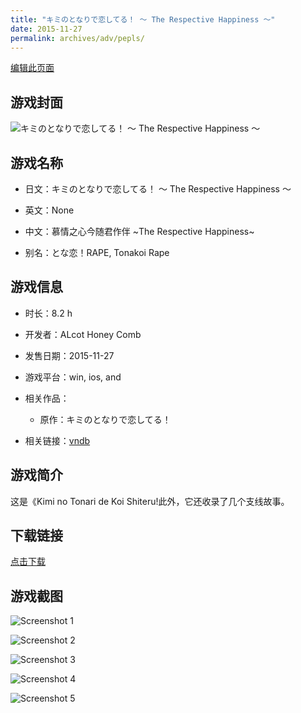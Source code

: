 ```yaml
---
title: "キミのとなりで恋してる！ 〜 The Respective Happiness 〜"
date: 2015-11-27
permalink: archives/adv/pepls/
---
```

[编辑此页面](https://github.com/ACG-3/ADV3-source/blob/main/source/_posts/%E3%82%AD%E3%83%9F%E3%81%AE%E3%81%A8%E3%81%AA%E3%82%8A%E3%81%A7%E6%81%8B%E3%81%97%E3%81%A6%E3%82%8B%EF%BC%81%20%E3%80%9C%20The%20Respective%20Happiness%20%E3%80%9C.md)

## 游戏封面

![キミのとなりで恋してる！ 〜 The Respective Happiness 〜](https://pan.timero.xyz/d/onedrive/img_lib_001/%E3%82%AD%E3%83%9F%E3%81%AE%E3%81%A8%E3%81%AA%E3%82%8A%E3%81%A7%E6%81%8B%E3%81%97%E3%81%A6%E3%82%8B%EF%BC%81%20%E3%80%9C%20The%20Respective%20Happiness%20%E3%80%9C_cover.avif)


## 游戏名称

- 日文：キミのとなりで恋してる！ 〜 The Respective Happiness 〜
- 英文：None
- 中文：慕情之心今随君作伴 ~The Respective Happiness~

- 别名：とな恋！RAPE, Tonakoi Rape


## 游戏信息

- 时长：8.2 h
- 开发者：ALcot Honey Comb
- 发售日期：2015-11-27
- 游戏平台：win, ios, and
- 相关作品：
   - 原作：キミのとなりで恋してる！

- 相关链接：[vndb](https://vndb.org/v17651)


## 游戏简介

这是《Kimi no Tonari de Koi Shiteru!此外，它还收录了几个支线故事。




## 下载链接

[点击下载](https://pan.timero.xyz/onedrive/adv_lib_001/%E3%82%AD%E3%83%9F%E3%81%AE%E3%81%A8%E3%81%AA%E3%82%8A%E3%81%A7%E6%81%8B%E3%81%97%E3%81%A6%E3%82%8B%EF%BC%81%20%E3%80%9C%20The%20Respective%20Happiness%20%E3%80%9C)


## 游戏截图


![Screenshot 1](https://pan.timero.xyz/d/onedrive/img_lib_001/%E3%82%AD%E3%83%9F%E3%81%AE%E3%81%A8%E3%81%AA%E3%82%8A%E3%81%A7%E6%81%8B%E3%81%97%E3%81%A6%E3%82%8B%EF%BC%81%20%E3%80%9C%20The%20Respective%20Happiness%20%E3%80%9C_Screenshot_1.avif)

![Screenshot 2](https://pan.timero.xyz/d/onedrive/img_lib_001/%E3%82%AD%E3%83%9F%E3%81%AE%E3%81%A8%E3%81%AA%E3%82%8A%E3%81%A7%E6%81%8B%E3%81%97%E3%81%A6%E3%82%8B%EF%BC%81%20%E3%80%9C%20The%20Respective%20Happiness%20%E3%80%9C_Screenshot_2.avif)

![Screenshot 3](https://pan.timero.xyz/d/onedrive/img_lib_001/%E3%82%AD%E3%83%9F%E3%81%AE%E3%81%A8%E3%81%AA%E3%82%8A%E3%81%A7%E6%81%8B%E3%81%97%E3%81%A6%E3%82%8B%EF%BC%81%20%E3%80%9C%20The%20Respective%20Happiness%20%E3%80%9C_Screenshot_3.avif)

![Screenshot 4](https://pan.timero.xyz/d/onedrive/img_lib_001/%E3%82%AD%E3%83%9F%E3%81%AE%E3%81%A8%E3%81%AA%E3%82%8A%E3%81%A7%E6%81%8B%E3%81%97%E3%81%A6%E3%82%8B%EF%BC%81%20%E3%80%9C%20The%20Respective%20Happiness%20%E3%80%9C_Screenshot_4.avif)

![Screenshot 5](https://pan.timero.xyz/d/onedrive/img_lib_001/%E3%82%AD%E3%83%9F%E3%81%AE%E3%81%A8%E3%81%AA%E3%82%8A%E3%81%A7%E6%81%8B%E3%81%97%E3%81%A6%E3%82%8B%EF%BC%81%20%E3%80%9C%20The%20Respective%20Happiness%20%E3%80%9C_Screenshot_5.avif)

